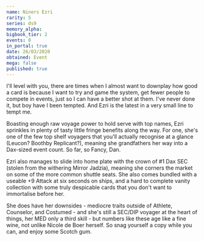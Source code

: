 ```yaml
---
name: Niners Ezri
rarity: 5
series: ds9
memory_alpha:
bigbook_tier: 2
events: 0
in_portal: true
date: 26/03/2020
obtained: Event
mega: false
published: true
---
```


I'll level with you, there are times when I almost want to downplay how good a card is because I want to try and game the system, get fewer people to compete in events, just so I can have a better shot at them. I've never done it, but boy have I been tempted. And Ezri is the latest in a very small line to tempt me.

Boasting enough raw voyage power to hold serve with top names, Ezri sprinkles in plenty of tasty little fringe benefits along the way. For one, she's one of the few top shelf voyagers that you'll actually recognise at a glance (Leucon? Boothby Replicant?), meaning she grandfathers her way into a Dax-sized event count. So far, so Fancy, Dan.

Ezri also manages to slide into home plate with the crown of #1 Dax SEC (stolen from the withering Mirror Jadzia), meaning she corners the market on some of the more common shuttle seats. She also comes bundled with a useable +9 Attack at six seconds on ships, and a hard to complete vanity collection with some truly despicable cards that you don't want to immortalise before her.

She does have her downsides - mediocre traits outside of Athlete, Counselor, and Costumed - and she's still a SEC/DIP voyager at the heart of things, her MED only a third skill - but numbers like these age like a fine wine, not unlike Nicole de Boer herself. So snag yourself a copy while you can, and enjoy some Scotch gum.
